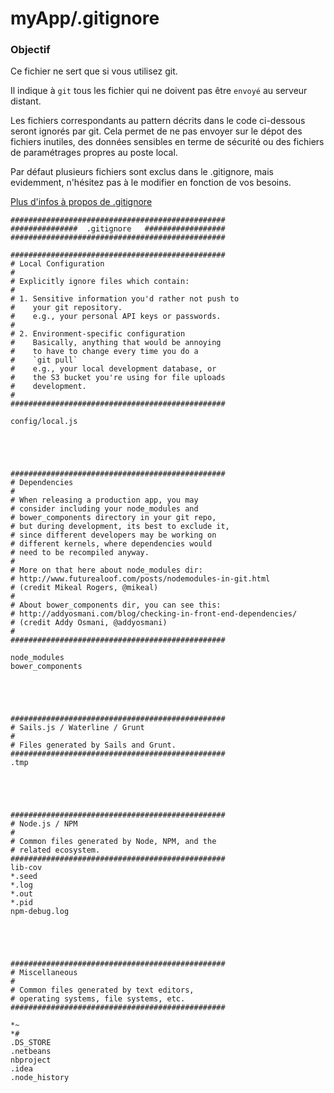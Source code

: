# myApp/.gitignore
### Objectif

Ce fichier ne sert que si vous utilisez git.

Il indique à `git` tous les fichier qui ne doivent pas être `envoyé` au serveur distant.  

Les fichiers correspondants au pattern décrits dans le code ci-dessous seront ignorés par git. Cela permet de ne pas envoyer sur le dépot des fichiers inutiles, des données sensibles en terme de sécurité ou des fichiers de paramétrages propres au poste local.

Par défaut plusieurs fichiers sont exclus dans le .gitignore, mais evidemment, n'hésitez pas à le modifier en fonction de vos besoins.

[Plus d'infos à propos de .gitignore](https://help.github.com/articles/ignoring-files)



<docmeta name="displayName" value=".gitignore">

```
################################################
###############  .gitignore   ##################
################################################

################################################
# Local Configuration
#
# Explicitly ignore files which contain:
#
# 1. Sensitive information you'd rather not push to
#    your git repository.
#    e.g., your personal API keys or passwords.
#
# 2. Environment-specific configuration
#    Basically, anything that would be annoying
#    to have to change every time you do a 
#    `git pull`
#    e.g., your local development database, or
#    the S3 bucket you're using for file uploads
#    development.
# 
################################################

config/local.js





################################################
# Dependencies
#
# When releasing a production app, you may 
# consider including your node_modules and
# bower_components directory in your git repo,
# but during development, its best to exclude it,
# since different developers may be working on
# different kernels, where dependencies would
# need to be recompiled anyway.
#
# More on that here about node_modules dir:
# http://www.futurealoof.com/posts/nodemodules-in-git.html
# (credit Mikeal Rogers, @mikeal)
#
# About bower_components dir, you can see this:
# http://addyosmani.com/blog/checking-in-front-end-dependencies/
# (credit Addy Osmani, @addyosmani)
# 
################################################

node_modules
bower_components





################################################
# Sails.js / Waterline / Grunt
#
# Files generated by Sails and Grunt.
################################################
.tmp





################################################
# Node.js / NPM
#
# Common files generated by Node, NPM, and the
# related ecosystem.
################################################
lib-cov
*.seed
*.log
*.out
*.pid
npm-debug.log





################################################
# Miscellaneous
#
# Common files generated by text editors,
# operating systems, file systems, etc.
################################################

*~
*#
.DS_STORE
.netbeans
nbproject
.idea
.node_history

```
